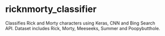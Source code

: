 # ricknmorty_classifier
Classifies Rick and Morty characters using Keras, CNN and Bing Search API. Dataset includes Rick, Morty, Meeseeks, Summer and Poopybutthole.
